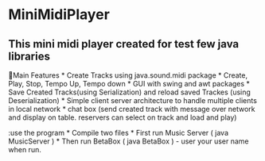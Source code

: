 # MiniMidiPlayer
This mini midi player created for test few java libraries
-
:arrow_down_small:Main Features
	* Create Tracks using java.sound.midi package
	* Create, Play, Stop, Tempo Up, Tempo down
	* GUI with swing and awt packages
	* Save Created Tracks(using Serialization) and reload saved Trackes (using Deserialization)
	* Simple client server architecture to handle multiple clients in local network
	* chat box (send created track with message over network and display on table. reservers can select on track and load and play)
	
:use the program
	* Compile two files
	* First run Music Server ( java MusicServer )
	* Then run BetaBox ( java BetaBox <userName> ) - user your user name when run.